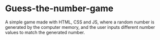 # Guess-the-number-game
A simple game made with HTML, CSS and JS, where a random number is generated by the computer memory, and the user inputs different number values to match the generated number.
